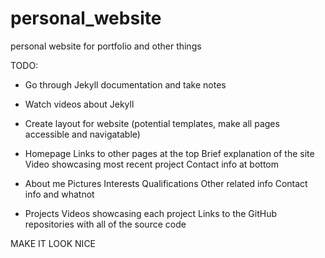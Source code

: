 # personal_website
personal website for portfolio and other things

TODO: 

- Go through Jekyll documentation and take notes
- Watch videos about Jekyll
- Create layout for website (potential templates, make all pages accessible and navigatable)

- Homepage
    Links to other pages at the top 
    Brief explanation of the site
    Video showcasing most recent project
    Contact info at bottom
- About me
    Pictures
    Interests
    Qualifications
    Other related info
    Contact info and whatnot
- Projects
    Videos showcasing each project
    Links to the GitHub repositories with all of the source code

MAKE IT LOOK NICE